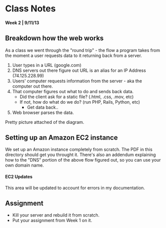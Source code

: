 Class Notes
=============

#### Week 2 | 9/11/13

Breakdown how the web works
--------------
As a class we went through the "round trip" - the flow a program takes from the moment a user requests data to it returning back from a server.


1. User types in a URL (google.com)
2. DNS servers out there figure out URL is an alias for an IP Address (74.125.228.99)
3. Users' computer requests information from the server - aka the computer out there.
4. That computer figures out what to do and sends back data.
	- Did the client ask for a static file? (.html, .css, .mov, etc)
	- If not, how do what do we do? (run PHP, Rails, Python, etc)
		- Get data back..
5. Web browser parses the data.

Pretty picture attached of the diagram.

Setting up an Amazon EC2 instance
--------------
We set up an Amazon instance completely from scratch. The PDF in this directory should get you throught it. There's also an addendum explaining how to the "DNS" portion of the above flow figured out, so you can use your own domain name. 

#### EC2 Updates
This area will be updated to account for errors in my documentation.


Assignment
--------------
- Kill your server and rebuild it from scratch.
- Put your assignment from Week 1 on it.